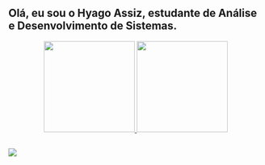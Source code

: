 ## Olá, eu sou o Hyago Assiz, estudante de Análise e Desenvolvimento de Sistemas.
<div align="center">
  <a href="https://github.com/hyagoassiz">
  <img height="180em" src="https://github-readme-stats.vercel.app/api?username=hyagoassiz&show_icons=true&theme=dracula&include_all_commits=true&count_private=true"/>
  <img height="180em" src="https://github-readme-stats.vercel.app/api/top-langs/?username=hyagoassiz&layout=compact&langs_count=7&theme=dracula"/>
</div>

  
  ##




  <a href="https://www.linkedin.com/in/hyago-assiz-459295218/" target="_blank"><img src="https://img.shields.io/badge/-LinkedIn-%230077B5?style=for-the-badge&logo=linkedin&logoColor=white" target="_blank"></a> 
